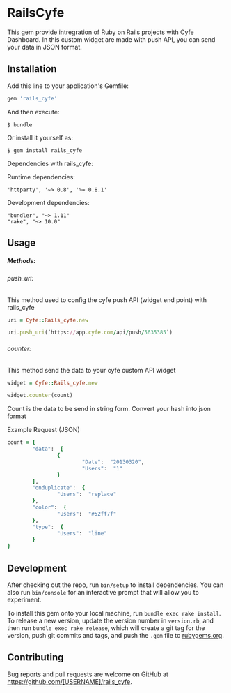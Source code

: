 # RailsCyfe

This gem provide intregration of Ruby on Rails projects with Cyfe Dashboard. In this custom widget are made with push API, you can send your data in JSON format. 

## Installation

Add this line to your application's Gemfile:

```ruby
gem 'rails_cyfe'
```

And then execute:

    $ bundle

Or install it yourself as:

    $ gem install rails_cyfe
    
Dependencies with rails_cyfe:

  Runtime dependencies: 

    'httparty', '~> 0.8', '>= 0.8.1'
    
  Development dependencies:

    "bundler", "~> 1.11"
    "rake", "~> 10.0"

## Usage

##### Methods:

######  push_uri:
  
  This method used to  config  the cyfe push API (widget end  point)  with rails_cyfe

```ruby
uri = Cyfe::Rails_cyfe.new

uri.push_uri(‘https://app.cyfe.com/api/push/5635385’)
```

######  counter:
  
  This method send the data to your cyfe custom API widget

```ruby
widget = Cyfe::Rails_cyfe.new

widget.counter(count)
```
  Count is the data to be send in string form. Convert your hash into json format
  
  Example Request (JSON)
```ruby
count = {
        "data":  [
                {
                        "Date":  "20130320",
                        "Users":  "1"
                }
        ],
        "onduplicate":  {
                "Users":  "replace"
        },
        "color":  {
                "Users":  "#52ff7f"
        },
        "type":  {
                "Users":  "line"
        }
}
```  


## Development

After checking out the repo, run `bin/setup` to install dependencies. You can also run `bin/console` for an interactive prompt that will allow you to experiment.

To install this gem onto your local machine, run `bundle exec rake install`. To release a new version, update the version number in `version.rb`, and then run `bundle exec rake release`, which will create a git tag for the version, push git commits and tags, and push the `.gem` file to [rubygems.org](https://rubygems.org).

## Contributing

Bug reports and pull requests are welcome on GitHub at https://github.com/[USERNAME]/rails_cyfe.
